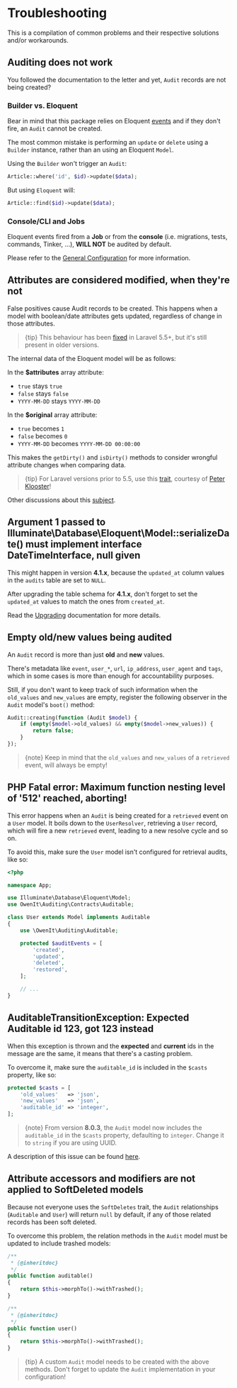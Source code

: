 # Troubleshooting
This is a compilation of common problems and their respective solutions and/or workarounds.

## Auditing does not work
You followed the documentation to the letter and yet, `Audit` records are not being created?

### Builder vs. Eloquent
Bear in mind that this package relies on Eloquent [events](https://laravel.com/docs/5.6/eloquent#events) and if they don't fire, an `Audit` cannot be created.

The most common mistake is performing an `update` or `delete` using a `Builder` instance, rather than an using an Eloquent `Model`.

Using the `Builder` won't trigger an `Audit`:
```php
Article::where('id', $id)->update($data);
```

But using `Eloquent` will:
```php
Article::find($id)->update($data);
```

### Console/CLI and Jobs
Eloquent events fired from a **Job** or from the **console** (i.e. migrations, tests, commands, Tinker, ...), **WILL NOT** be audited by default.

Please refer to the [General Configuration](general-configuration.md) for more information. 

## Attributes are considered modified, when they're not
False positives cause Audit records to be created.
This happens when a model with boolean/date attributes gets updated, regardless of change in those attributes.

> {tip} This behaviour has been [fixed](https://github.com/laravel/framework/pull/18400) in Laravel 5.5+, but it's still present in older versions. 

The internal data of the Eloquent model will be as follows:

In the **$attributes** array attribute:
- `true` stays `true`
- `false` stays `false`
- `YYYY-MM-DD` stays `YYYY-MM-DD`

In the **$original** array attribute:
- `true` becomes `1`
- `false` becomes `0`
- `YYYY-MM-DD` becomes `YYYY-MM-DD 00:00:00`

This makes the `getDirty()` and `isDirty()` methods to consider wrongful attribute changes when comparing data.

> {tip} For Laravel versions prior to 5.5, use this [trait](https://gist.github.com/crashkonijn/7d581e55770d2379494067d8b0ce0f6d), courtesy of [Peter Klooster](https://github.com/crashkonijn)! 

Other discussions about this [subject](https://github.com/laravel/internals/issues/349).

## Argument 1 passed to Illuminate\Database\Eloquent\Model::serializeDate() must implement interface DateTimeInterface, null given
This might happen in version **4.1.x**, because the `updated_at` column values in the `audits` table are set to `NULL`.

After upgrading the table schema for **4.1.x**, don't forget to set the `updated_at` values to match the ones from `created_at`.

Read the [Upgrading](upgrading.md) documentation for more details.

## Empty old/new values being audited
An `Audit` record is more than just **old** and **new** values.

There's metadata like `event`, `user_*`, `url`, `ip_address`, `user_agent` and `tags`, which in some cases is more than enough for accountability purposes.

Still, if you don't want to keep track of such information when the `old_values` and `new_values` are empty, register the following observer in the `Audit` model's `boot()` method:

```php
Audit::creating(function (Audit $model) {
    if (empty($model->old_values) && empty($model->new_values)) {
        return false;
    }
});
```

> {note} Keep in mind that the `old_values` and `new_values` of a `retrieved` event, will always be empty!

## PHP Fatal error:  Maximum function nesting level of '512' reached, aborting!
This error happens when an `Audit` is being created for a `retrieved` event on a `User` model.
It boils down to the `UserResolver`, retrieving a `User` record, which will fire a new `retrieved` event, leading to a new resolve cycle and so on.

To avoid this, make sure the `User` model isn't configured for retrieval audits, like so:

```php
<?php

namespace App;

use Illuminate\Database\Eloquent\Model;
use OwenIt\Auditing\Contracts\Auditable;

class User extends Model implements Auditable
{
    use \OwenIt\Auditing\Auditable;

    protected $auditEvents = [
        'created',
        'updated',
        'deleted',
        'restored',
    ];

    // ...
}
```

## AuditableTransitionException: Expected Auditable id 123, got 123 instead
When this exception is thrown and the **expected** and **current** ids in the message are the same, it means that there's a casting problem.

To overcome it, make sure the `auditable_id` is included in the `$casts` property, like so:

```php
protected $casts = [
    'old_values'   => 'json',
    'new_values'   => 'json',
    'auditable_id' => 'integer',
];
```

> {note} From version **8.0.3**, the `Audit` model now includes the `auditable_id` in the `$casts` property, defaulting to `integer`. Change it to `string` if you are using UUID.

A description of this issue can be found [here](https://github.com/owen-it/laravel-auditing/issues/432#issuecomment-424738978).

## Attribute accessors and modifiers are not applied to SoftDeleted models
Because not everyone uses the `SoftDeletes` trait, the `Audit` relationships (`Auditable` and `User`) will return `null` by default, if any of those related records has been soft deleted.

To overcome this problem, the relation methods in the `Audit` model must be updated to include trashed models:

```php
/**
 * {@inheritdoc}
 */
public function auditable()
{
    return $this->morphTo()->withTrashed();
}

/**
 * {@inheritdoc}
 */
public function user()
{
    return $this->morphTo()->withTrashed();
}
```

> {tip} A custom `Audit` model needs to be created with the above methods. Don't forget to update the `Audit` implementation in your configuration!
